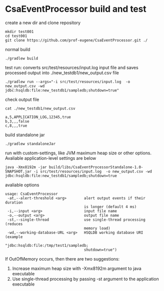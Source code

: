 # CsaEventProcessor build and test

create a new dir and clone repository
```
mkdir test001
cd test001
git clone https://github.com/prof-eugene/CsaEventProcessor.git ./
```

normal build
```
./gradlew build
```

test run: converts src/test/resources/input.log input file and saves processed output into ./new_testdb1/new_output.csv file
```
./gradlew run --args="-i src/test/resources/input.log  -o new_output.csv -wd jdbc:hsqldb:file:new_testdb1/sampledb;shutdown=true"
```

check output file
```
cat ./new_testdb1/new_output.csv
```
```
a,5,APPLICATION_LOG,12345,true
b,3,,,false
c,8,,,true
```

build standalone jar 
```
./gradlew standaloneJar
```

run with custom-settings, like JVM maximum heap size or other options. Avaliable application-level settings are below
```
java -Xmx8192m -jar build/libs/CsaEventProcessorStandalone-1.0-SNAPSHOT.jar -i src/test/resources/input.log  -o new_output.csv -wd jdbc:hsqldb:file:new_testdb1/sampledb;shutdown=true 
```

avaliable options

```
usage: CsaEventProcessor
 -at,--alert-threshold <arg>        alert output events if their duration
                                    is longer (default 4 ms)
 -i,--input <arg>                   input file name
 -o,--output <arg>                  output file name
 -st,--single-thread                use single-thread processing (reduces
                                    memory load)
 -wd,--working-database-URL <arg>   HSQLDB working database URI (example
                                    "jdbc:hsqldb:file:/tmp/test1/sampledb;
                                    shutdown=true")
```

If OutOfMemory occurs, then there are two suggestions:
1. Increase maximum heap size with -Xmx8192m argument to java executable
2. Use single-thread processing by passing -st argument to the application executable
